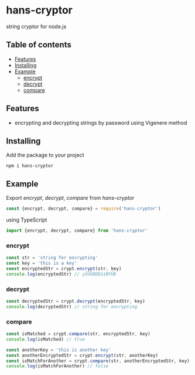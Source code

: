 # hans-cryptor
string cryptor for node.js

## Table of contents
* [Features](#features)
* [Installing](#installing)
* [Example](#example)
    + [encrypt](#encrypt)
    + [decrypt](#decrypt)
    + [compare](#compare)
    

<a name="features"><h2>Features</h2></a>
* encrypting and decrypting strings by password using Vigenere method

<a name="installing"><h2>Installing</h2></a>
Add the package to your project
```
npm i hans-cryptor
```

<a name="example"><h2>Example</h2></a>

Export *encrypt*, *decrypt*, *compare* from *hans-cryptor*

```javascript
const {encrypt, decrypt, compare} = require('hans-cryptor')
```
using TypeScript
```typescript
import {encrypt, decrypt, compare} from 'hans-cryptor'
```

<a name="encrypt"><h3>encrypt</h3></a>        

```typescript
const str = 'string for encrypting'
const key = 'this is a key'
const encryptedStr = crypt.encrypt(str, key)
console.log(encryptedStr) // çÜÛÜÐÐÈëíØÝÜÐ
```

<a name="decrypt"><h3>decrypt</h3></a>        

```typescript
const decryptedStr = crypt.decrypt(encryptedStr, key)
console.log(decryptedStr) // string for encrypting
```

<a name="compare"><h3>compare</h3></a>        

```typescript
const isMatched = crypt.compare(str, encryptedStr, key)
console.log(isMatched) // true

const anotherKey = 'this is another key'
const anotherEncryptedStr = crypt.encrypt(str, anotherKey)
const isMatchForAnother = crypt.compare(str, anotherEncryptedStr, key)
console.log(isMatchForAnother) // false
```

